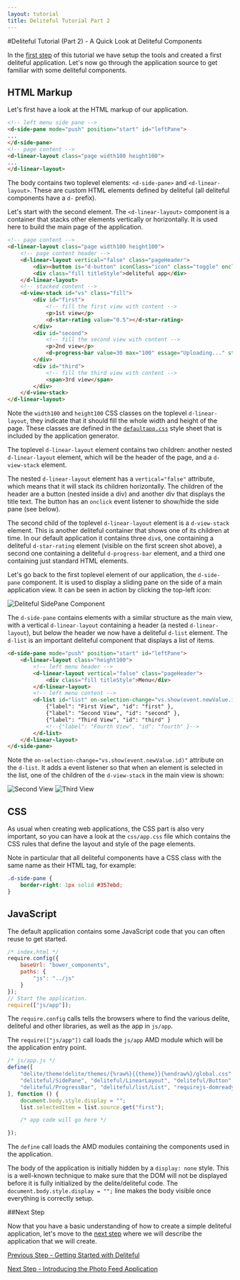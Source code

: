 ```yaml
---
layout: tutorial
title: Deliteful Tutorial Part 2
---
```

#Deliteful Tutorial (Part 2) - A Quick Look at Deliteful Components

In the [first step](Part1GettingStarted.md) of this tutorial we have setup the tools and created a first deliteful
application. Let's now go through the application source to get familiar with some deliteful components.

## HTML Markup

Let's first have a look at the HTML markup of our application.

```html
<!-- left menu side pane -->
<d-side-pane mode="push" position="start" id="leftPane">
...
</d-side-pane>
<!-- page content -->
<d-linear-layout class="page width100 height100">
...
</d-linear-layout>
```

The body contains two toplevel elements: `<d-side-pane>` and `<d-linear-layout>`. These are custom HTML elements
defined by deliteful (all deliteful components have a `d-` prefix).

Let's start with the second element. The `<d-linear-layout>` component is a container that stacks other elements
vertically or horizontally. It is used here to build the main page of the application.

```html
<!-- page content -->
<d-linear-layout class="page width100 height100">
	<!-- page content header -->
	<d-linear-layout vertical="false" class="pageHeader">
		<div><button is="d-button" iconClass="icon" class="toggle" onclick="leftPane.toggle()"></button></div>
		<div class="fill titleStyle">deliteful app</div>
	</d-linear-layout>
	<!-- stacked content -->
	<d-view-stack id="vs" class="fill">
		<div id="first">
			<!-- fill the first view with content -->
			<p>1st view</p>
			<d-star-rating value="0.5"></d-star-rating>
		</div>
		<div id="second">
			<!-- fill the second view with content -->
			<p>2nd view</p>
			<d-progress-bar value=30 max="100" essage="Uploading..." style="width: 50%"></d-progress-bar>
		</div>
		<div id="third">
			<!-- fill the third view with content -->
			<span>3rd view</span>
		</div>
	</d-view-stack>
</d-linear-layout>
```

Note the `width100` and `height100` CSS classes on the toplevel `d-linear-layout`,
they indicate that it should fill the whole width and height of the page. These classes are defined in the
[`defaultapp.css`](/delite/docs/master/defaultapp.md) style sheet that is included by the application generator.

The toplevel `d-linear-layout` element contains two children: another nested `d-linear-layout` element,
which will be the header of the page, and a `d-view-stack` element.

The nested `d-linear-layout` element has a `vertical="false"` attribute, which means that it will stack its children
horizontally. The children of the header are a button (nested inside a div) and another div that displays
the title text. The button has an `onclick` event listener to show/hide the side pane (see below).

The second child of the toplevel `d-linear-layout` element is a `d-view-stack` element. This is another deliteful
container that shows one of its children at time. In our default application it contains three `div`s,
one containing a deliteful `d-star-rating` element (visible on the first screen shot above),
a second one containing a deliteful `d-progress-bar` element, and a third one containing just standard HTML elements.

Let's go back to the first toplevel element of our application, the `d-side-pane` component. It is used to display
a sliding pane on the side of a main application view. It can be seen in action by clicking the top-left icon:

![Deliteful SidePane Component](images/sidepane.png)

The `d-side-pane` contains elements with a similar structure as the main view, with a vertical `d-linear-layout`
containing a header (a nested `d-linear-layout`), but below the header we now have a deliteful `d-list`  element. The
`d-list` is an important deliteful component that displays a list of items.

```html
<d-side-pane mode="push" position="start" id="leftPane">
	<d-linear-layout class="height100">
		<!-- left menu header -->
		<d-linear-layout vertical="false" class="pageHeader">
			<div class="fill titleStyle">Menu</div>
		</d-linear-layout>
		<!-- left menu content -->
		<d-list id="list" on-selection-change="vs.show(event.newValue.id)" selectionMode="radio">
			{"label": "First View", "id": "first" },
			{"label": "Second View", "id": "second" },
			{"label": "Third View", "id": "third" }
			<!--{"label": "Fourth View", "id": "fourth" }-->
		</d-list>
	</d-linear-layout>
</d-side-pane>
```

Note the `on-selection-change="vs.show(event.newValue.id)"` attribute on the `d-list`. It adds a event listener so
that when an element is selected in the list, one of the children of the `d-view-stack` in the main view is shown:

![Second View](images/secondview.png) ![Third View](images/thirdview.png)

## CSS

As usual when creating web applications, the CSS part is also very important, so you can have a look at the
`css/app.css` file which contains the CSS rules that define the layout and style of the page elements.

Note in particular that all deliteful components have a CSS class with the same name as their HTML tag, for example:

```css
.d-side-pane {
	border-right: 1px solid #357ebd;
}
```

## JavaScript

The default application contains some JavaScript code that you can often reuse to get started.

```js
/* index.html */
require.config({
	baseUrl: "bower_components",
	paths: {
		"js": "../js"
	}
});
// Start the application.
require(["js/app"]);
```

The `require.config` calls tells the browsers where to find the various delite, deliteful and other libraries,
as well as the app in `js/app`.

The `require(["js/app"])` call loads the `js/app` AMD module which will be the application entry point.

```js
/* js/app.js */
define([
	"delite/theme!delite/themes/{%raw%}{{theme}}{%endraw%}/global.css", "deliteful/ViewStack",
	"deliteful/SidePane", "deliteful/LinearLayout", "deliteful/Button", "deliteful/StarRating",
	"deliteful/ProgressBar", "deliteful/list/List", "requirejs-domready/domReady!"
], function () {
	document.body.style.display = "";
	list.selectedItem = list.source.get("first");

	/* app code will go here */

});
```

The `define` call loads the AMD modules containing the components used in the application.

The body of the application is initially hidden by a `display: none` style. This is a well-known technique to
make sure that the DOM will not be displayed before it is fully initialized by the delite/deliteful code. The
`document.body.style.display = "";` line makes the body visible once everything is correctly setup.

##Next Step

Now that you have a basic understanding of how to create a simple deliteful application,
let's move to the [next step](Part3PhotoFeedApp.md) where we will describe the application that we will create.

[Previous Step - Getting Started with Deliteful](Part1GettingStarted.md)

[Next Step - Introducing the Photo Feed Application](Part3PhotoFeedApp.md)

